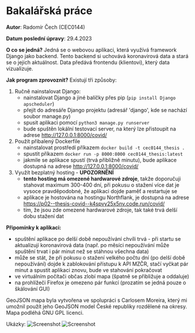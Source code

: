# Bakalářská práce

**Autor**: Radomír Čech (CEC0144)

**Datum poslední úpravy**: 29.4.2023

**O co se jedná?** Jedná se o webovou aplikaci, která využívá framework Django jako backend. Tento backend si uchovává koronavirová data a stará se o jejich aktuálnost. Data předává frontendu (klientovi), který data vizualizuje.

**Jak program zprovoznit?** Existují tři způsoby:
1. Ručně nainstalovat Django:
    - nainstalovat Django a jiné balíčky přes pip (``pip install Django apscheduler``)
    - přejít do adresáře Django projektu (adresář 'django', kde se nachází soubor manage.py)
    - spusit aplikaci pomocí ``python3 manage.py runserver``
    - bude spuštěn lokální testovací server, na který lze přistoupit na adrese http://127.0.0.1:8000/covid/
2. Použít přibalený Dockerfile
    - nainstalovat prostředí příkazem ``docker build -t cec0144_thesis .``
    - spustit příkazem ``docker run -p 8000:8000 cec0144_thesis:latest``
    - jakmile se aplikace spustí (trvá přibližně minutu), bude aplikace dostupná na adrese http://127.0.0.1:8000/covid/
3. Využít bezplatný hosting - **UPOZORNĚNÍ**
    - **tento hosting má omezené hardwarové zdroje**, takže doporučuji stahovat maximum 300-400 dní, při pokusu o stažení více dat je vysoce pravděpodobné, že aplikaci dojde paměť a restartuje se
    - aplikace je hostována na hostingu Northflank, je dostupná na adrese https://p02--thesis-covid--k4spvy25x5nv.code.run/covid/
    - tím, že jsou zde omezené hardwarové zdroje, tak také trvá delší dobu stažení dat

**Připomínky k aplikaci:**
- spuštění aplikace po delší době nepoužívání chvíli trvá - při startu se aktualizují koronavirová data (např. po měsíci nepoužívání může spuštění trvat i pár minut než se stáhnou všechna data)
- může se stát, že při pokusu o stažení velkého počtu dní (po delší době nepoužívání) dojde k zablokování přístupu k API MZČR, stačí vyčkat pár minut a spustit aplikaci znovu, bude ve stahování pokračovat
- ve virtuálním počítači občas zlobí mapa (špatně se přibližuje a oddaluje)
- na prohlížeči Firefox je omezeno pár funkcí (prozatím se jedná pouze o škálování GUI) 

GeoJSON mapa byla vytvořena ve spolupráci s Carlosem Moreira, který mi umožnil použít jeho GeoJSON model České republiky rozdělené na okresy. Mapa podléhá GNU GPL licenci.

Ukázky:
![Screenshot](https://i.imgur.com/fJX4TPa.jpg)
![Screenshot](https://i.imgur.com/xJLzfW7.jpg)
